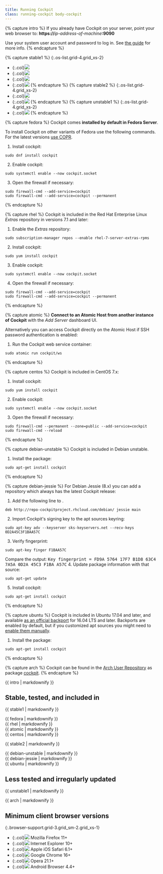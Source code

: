 ```yaml
---
title: Running Cockpit
class: running-cockpit body-cockpit
---
```


{% capture intro %}
If you already have Cockpit on your server, point your web browser to:
**https://**_ip-address-of-machine_**:9090**

Use your system user account and password to log in. See [the guide](guide/latest/guide.html) for more info.
{% endcapture %}


{% capture stable1 %}
{:.os-list.grid-4.grid_xs-2}
- {:.col}[![](/images/site/os-fedora.svg)](#fedora)
- {:.col}[![](/images/site/os-rhel.svg)](#rhel)
- {:.col}[![](/images/site/os-atomic.svg)](#atomic)
- {:.col}[![](/images/site/os-centos.svg)](#centos)
{% endcapture %}
{% capture stable2 %}
{:.os-list.grid-4.grid_xs-2}
- {:.col}[![](/images/site/os-debian.svg)](#debian)
- {:.col}[![](/images/site/os-ubuntu.svg)](#ubuntu)
{% endcapture %}
{% capture unstable1 %}
{:.os-list.grid-4.grid_xs-2}
- {:.col}[![](/images/site/os-archlinux.svg)](#arch)
{% endcapture %}


{% capture fedora %}
Cockpit comes **installed by default in Fedora Server**.

To install Cockpit on other variants of Fedora use the following commands. For the latest versions [use COPR](https://copr.fedoraproject.org/coprs/g/cockpit/cockpit-preview/).

1. Install cockpit: 
```
sudo dnf install cockpit
```
2. Enable cockpit: 
```
sudo systemctl enable --now cockpit.socket
```
3. Open the firewall if necessary:
```
sudo firewall-cmd --add-service=cockpit
sudo firewall-cmd --add-service=cockpit --permanent
```
{% endcapture %}


{% capture rhel %}
Cockpit is included in the Red Hat Enterprise Linux _Extras_ repository in versions 7.1 and later:

1. Enable the _Extras_ repository: 
```
sudo subscription-manager repos --enable rhel-7-server-extras-rpms
```
2. Install cockpit: 
```
sudo yum install cockpit
```
3. Enable cockpit: 
```
sudo systemctl enable --now cockpit.socket
```
4. Open the firewall if necessary:
```
sudo firewall-cmd --add-service=cockpit
sudo firewall-cmd --add-service=cockpit --permanent
```
{% endcapture %}


{% capture atomic %}
**Connect to an Atomic Host from another instance of Cockpit** with the _Add Server_ dashboard UI.

Alternatively you can access Cockpit directly on the Atomic Host if SSH password authentication is enabled:

1. Run the Cockpit web service container: 
```
sudo atomic run cockpit/ws
```
{% endcapture %}


{% capture centos %}
Cockpit is included in CentOS 7.x:

1. Install cockpit: 
```
sudo yum install cockpit
```
2. Enable cockpit: 
```
sudo systemctl enable --now cockpit.socket
```
3. Open the firewall if necessary:
```
sudo firewall-cmd --permanent --zone=public --add-service=cockpit
sudo firewall-cmd --reload
```
{% endcapture %}


{% capture debian-unstable %}
Cockpit is included in Debian unstable.

1. Install the package:
```
sudo apt-get install cockpit
```
{% endcapture %}


{% capture debian-jessie %}
For Debian Jessie (8.x) you can add a repository which always has the latest Cockpit release:

1. Add the following line to . 
```
deb http://repo-cockpitproject.rhcloud.com/debian/ jessie main
```
2. Import Cockpit's signing key to the apt sources keyring: 
```
sudo apt-key adv --keyserver sks-keyservers.net --recv-keys 0D2A45C3F1BAA57C
```
3. Verify fingerprint: 
```
sudo apt-key finger F1BAA57C
```
Compare the output: <tt>Key fingerprint = FD9A 5764 17F7 B1D8 63C4 7A5A 0D2A 45C3 F1BA A57C</tt>
4. Update package information with that source: 
```
sudo apt-get update
```
5. Install cockpit: 
```
sudo apt-get install cockpit
```
{% endcapture %}


{% capture ubuntu %}
Cockpit is included in Ubuntu 17.04 and later, and available [as an official backport](https://help.ubuntu.com/community/UbuntuBackports) for 16.04 LTS and later. Backports are enabled by default, but if you customized apt sources you might need to [enable them manually](https://help.ubuntu.com/community/UbuntuBackports#Enabling_Backports).

1. Install the package:

```
sudo apt-get install cockpit
```
{% endcapture %}


{% capture arch %}
Cockpit can be found in the [Arch User Repository](https://wiki.archlinux.org/index.php/Arch_User_Repository) as package [cockpit](https://aur.archlinux.org/packages/cockpit/). 
{% endcapture %}


{{ intro | markdownify }}

<div class="browser-header"><h2>Stable, tested, and included in</h2></div>

{{ stable1 | markdownify }}
<section id="fedora" class="os-instructions os-block stable">{{ fedora | markdownify }}</section>
<section id="rhel" class="os-instructions os-block stable">{{ rhel | markdownify }}</section>
<section id="atomic" class="os-instructions os-block stable">{{ atomic | markdownify }}</section>
<section id="centos" class="os-instructions os-block stable">{{ centos | markdownify }}</section>

{{ stable2 | markdownify }}
<section id="debian" class="os-instructions">
  <div class="os-block">{{ debian-unstable | markdownify }}</div>
  <div class="os-block">{{ debian-jessie | markdownify }}</div>
</section>
<section id="ubuntu" class="os-instructions os-block">{{ ubuntu | markdownify }}</section>

<div class="browser-header"><h2>Less tested and irregularly updated</h2></div>

{{ unstable1 | markdownify }}
<section id="arch" class="os-instructions">{{ arch | markdownify }}</section>


<div class="browser-header"><h2>Minimum client browser versions</h2></div>

{:.browser-support.grid-3.grid_sm-2.grid_xs-1}
- {:.col}![](/images/site/browser-firefox.svg) Mozilla Firefox 11+
- {:.col}![](/images/site/browser-explorer.svg) Internet Explorer 10+
- {:.col}![](/images/site/browser-ios.svg) Apple iOS Safari 6.1+
- {:.col}![](/images/site/browser-chrome.svg) Google Chrome 16+
- {:.col}![](/images/site/browser-opera.svg) Opera 21.1+
- {:.col}![](/images/site/browser-android.svg) Android Browser 4.4+

<script>
$(function(){
  var windowOffset = window.pageYOffset;

  $('.os-list').on('click', 'a', function(ev){
    windowOffset = window.pageYOffset;
  });
  $(window).on('hashchange', function(ev){
    window.scroll(0, windowOffset);
    ev.preventDefault();
  });
});
</script>
